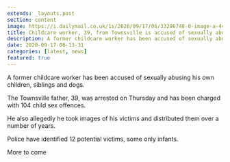 ```yaml
---
extends: _layouts.post
section: content
image: https://i.dailymail.co.uk/1s/2020/09/17/06/33286748-0-image-a-44_1600319502068.jpg 
title: Childcare worker, 39, from Townsville is accused of sexually abusing his own kids 
description: A former childcare worker has been accused of sexually abusing his own children, siblings and dogs.  
date: 2020-09-17-06-13-31 
categories: [latest, news] 
featured: true 
--- 
```

A former childcare worker has been accused of sexually abusing his own children, siblings and dogs. 

The Townsville father, 39, was arrested on Thursday and has been charged with 104 child sex offences.

He also allegedly he took images of his victims and distributed them over a number of years. 

Police have identified 12 potential victims, some only infants. 

More to come 

